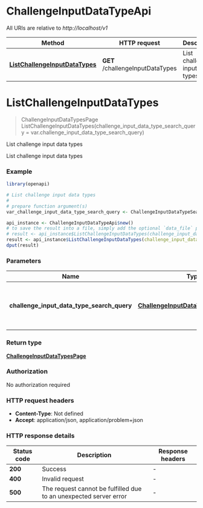 # ChallengeInputDataTypeApi

All URIs are relative to _http://localhost/v1_

| Method                                                                                      | HTTP request                     | Description                     |
| ------------------------------------------------------------------------------------------- | -------------------------------- | ------------------------------- |
| [**ListChallengeInputDataTypes**](ChallengeInputDataTypeApi.md#ListChallengeInputDataTypes) | **GET** /challengeInputDataTypes | List challenge input data types |

# **ListChallengeInputDataTypes**

> ChallengeInputDataTypesPage ListChallengeInputDataTypes(challenge_input_data_type_search_query = var.challenge_input_data_type_search_query)

List challenge input data types

List challenge input data types

### Example

```R
library(openapi)

# List challenge input data types
#
# prepare function argument(s)
var_challenge_input_data_type_search_query <- ChallengeInputDataTypeSearchQuery$new(123, 123, ChallengeInputDataTypeSort$new(), ChallengeInputDataTypeDirection$new(), "searchTerms_example") # ChallengeInputDataTypeSearchQuery | The search query used to find challenge input data types. (Optional)

api_instance <- ChallengeInputDataTypeApi$new()
# to save the result into a file, simply add the optional `data_file` parameter, e.g.
# result <- api_instance$ListChallengeInputDataTypes(challenge_input_data_type_search_query = var_challenge_input_data_type_search_querydata_file = "result.txt")
result <- api_instance$ListChallengeInputDataTypes(challenge_input_data_type_search_query = var_challenge_input_data_type_search_query)
dput(result)
```

### Parameters

| Name                                       | Type                                         | Description                                               | Notes      |
| ------------------------------------------ | -------------------------------------------- | --------------------------------------------------------- | ---------- |
| **challenge_input_data_type_search_query** | [**ChallengeInputDataTypeSearchQuery**](.md) | The search query used to find challenge input data types. | [optional] |

### Return type

[**ChallengeInputDataTypesPage**](ChallengeInputDataTypesPage.md)

### Authorization

No authorization required

### HTTP request headers

- **Content-Type**: Not defined
- **Accept**: application/json, application/problem+json

### HTTP response details

| Status code | Description                                                       | Response headers |
| ----------- | ----------------------------------------------------------------- | ---------------- |
| **200**     | Success                                                           | -                |
| **400**     | Invalid request                                                   | -                |
| **500**     | The request cannot be fulfilled due to an unexpected server error | -                |
